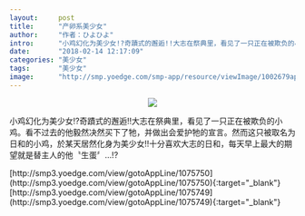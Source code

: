```yaml
---
layout:     post
title:      "产卵系美少女"
author:     "作者：ひよひよ"
intro:      "小鸡幻化为美少女!?奇蹟式的邂逅!!大志在祭典里，看见了一只正在被欺负的小鸡。看不过去的他毅然决然买下了牠，并做出会爱护牠的宣言。然而这只被取名为日和的小鸡，於某天居然化身为美少女!!十分喜欢大志的日和，每天早上最大的期望就是替主人的他〝生蛋〞…!?"
date:       "2018-02-14 12:17:09"
categories: "美少女"
tags:       "美少女"
image:      "http://smp.yoedge.com/smp-app/resource/viewImage/1002679appline.png"
---
```

<div style="text-align: center">
<p><img src="http://smp.yoedge.com/smp-app/resource/viewImage/1002679appline.png"/></p>
</div>
<p class="post-meta">
<span>小鸡幻化为美少女!?奇蹟式的邂逅!!大志在祭典里，看见了一只正在被欺负的小鸡。看不过去的他毅然决然买下了牠，并做出会爱护牠的宣言。然而这只被取名为日和的小鸡，於某天居然化身为美少女!!十分喜欢大志的日和，每天早上最大的期望就是替主人的他〝生蛋〞…!?</span>
</p>
[http://smp3.yoedge.com/view/gotoAppLine/1075750](http://smp3.yoedge.com/view/gotoAppLine/1075750){:target="_blank"}
[http://smp3.yoedge.com/view/gotoAppLine/1075749](http://smp3.yoedge.com/view/gotoAppLine/1075749){:target="_blank"}



